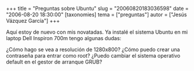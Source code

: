 +++
title = "Preguntas sobre Ubuntu"
slug = "20060820183036598"
date = "2006-08-20 18:30:00"
[taxonomies]
tema = ["preguntas"]
autor = ["Jesús Vázquez García"]
+++

Aquí estoy de nuevo con mis novatadas. Ya instalé el sistema Ubuntu en
mi laptop Dell Inspiron 700m tengo algunas dudas:

¿Cómo hago se vea a resolución de 1280x800? ¿Cómo puedo crear una
contraseña para entrar como root? ¿Puedo cambiar el sistema operativo
default en el gestor de arranque GRUB?

